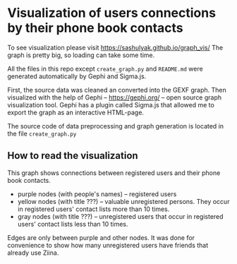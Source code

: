# Visualization of users connections by their phone book contacts

To see visualization please visit https://sashulyak.github.io/graph_vis/
The graph is pretty big, so loading can take some time.

All the files in this repo except `create_graph.py` and `README.md` were generated automatically by Gephi and Sigma.js.

First, the source data was cleaned an converted into the GEXF graph.
Then visualized with the help of Gephi – https://gephi.org/ – open source graph visualization tool.
Gephi has a plugin called Sigma.js that allowed me to export the graph as an interactive HTML-page.

The source code of data preprocessing and graph generation is located in the file `create_graph.py`

## How to read the visualization

This graph shows connections between registered users and their phone book contacts.
- purple nodes (with people's names) – registered users
- yellow nodes (with title ???) – valuable unregistered persons. They occur in registered users' contact lists more than 10 times.
- gray nodes (with title ???) – unregistered users that occur in registered users' contact lists less than 10 times.

Edges are only between purple and other nodes. It was done for convenience to show how many unregistered users have friends that already use Ziina.
